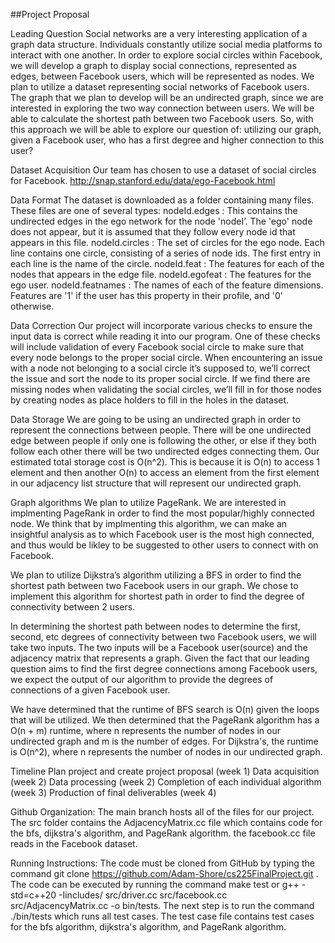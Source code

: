 ##Project Proposal

Leading Question
Social networks are a very interesting application of a graph data structure. Individuals constantly utilize social media platforms to interact with one another. In order to explore social circles within Facebook, we will develop a graph to display social connections, represented as edges, between Facebook users, which will be represented as nodes. We plan to utilize a dataset representing social networks of Facebook users. The graph that we plan to develop will be an undirected graph, since we are interested in exploring the two way connection between users. We will be able to calculate the shortest path between two Facebook users. So, with this approach we will be able to explore our question of: utilizing our graph, given a Facebook user, who has a first degree and higher connection to this user?

Dataset Acquisition
Our team has chosen to use a dataset of social circles for Facebook. http://snap.stanford.edu/data/ego-Facebook.html

Data Format
The dataset is downloaded as a folder containing many files. These files are one of several types: nodeId.edges : This contains the undirected edges in the ego network for the node 'nodeI’. The 'ego' node does not appear, but it is assumed that they follow every node id that appears in this file. nodeId.circles : The set of circles for the ego node. Each line contains one circle, consisting of a series of node ids. The first entry in each line is the name of the circle. nodeId.feat : The features for each of the nodes that appears in the edge file. nodeId.egofeat : The features for the ego user. nodeId.featnames : The names of each of the feature dimensions. Features are '1' if the user has this property in their profile, and '0' otherwise.

Data Correction
Our project will incorporate various checks to ensure the input data is correct while reading it into our program. One of these checks will include validation of every Facebook social circle to make sure that every node belongs to the proper social circle. When encountering an issue with a node not belonging to a social circle it’s supposed to, we’ll correct the issue and sort the node to its proper social circle. If we find there are missing nodes when validating the social circles, we’ll fill in for those nodes by creating nodes as place holders to fill in the holes in the dataset.

Data Storage
We are going to be using an undirected graph in order to represent the connections between people. There will be one undirected edge between people if only one is following the other, or else if they both follow each other there will be two undirected edges connecting them. Our estimated total storage cost is O(n^2). This is because it is O(n) to access 1 element and then another O(n) to access an element from the first element in our adjacency list structure that will represent our undirected graph.

Graph algorithms
We plan to utilize PageRank. We are interested in implmenting PageRank in order to find the most popular/highly connected node. We think that by implmenting this algorithm, we can make an insightful analysis as to which Facebook user is the most high connected, and thus would be likley to be suggested to other users to connect with on Facebook.

We plan to utilize Dijkstra’s algorithm utilizing a BFS in order to find the shortest path between two Facebook users in our graph. We chose to implement this algorithm for shortest path in order to find the degree of connectivity between 2 users.

In determining the shortest path between nodes to determine the first, second, etc degrees of connectivity between two Facebook users, we will take two inputs. The two inputs will be a Facebook user(source) and the adjacency matrix that represents a graph. Given the fact that our leading question aims to find the first degree connections among Facebook users, we expect the output of our algorithm to provide the degrees of connections of a given Facebook user.

We have determined that the runtime of BFS search is O(n) given the loops that will be utilized. We then determined that the PageRank algorithm has a O(n + m) runtime, where n represents the number of nodes in our undirected graph and m is the number of edges. For Dijkstra's, the runtime is O(n^2), where n represents the number of nodes in our undirected graph.


Timeline
Plan project and create project proposal (week 1) Data acquisition (week 2) Data processing (week 2) Completion of each individual algorithm (week 3) Production of final deliverables (week 4)

Github Organization: The main branch hosts all of the files for our project. The src folder contains the AdjacencyMatrix.cc file which contains code for the bfs, dijkstra's algorithm, and PageRank algorithm. the facebook.cc file reads in the Facebook dataset.


Running Instructions: The code must be cloned from GitHub by typing the command git clone https://github.com/Adam-Shore/cs225FinalProject.git . The code can be executed by running the command make test or g++ -std=c++20 -Iincludes/ src/driver.cc src/facebook.cc src/AdjacencyMatrix.cc -o bin/tests. The next step is to run the command ./bin/tests which runs all test cases. The test case file contains test cases for the bfs algorithm, dijkstra's algorithm, and PageRank algorithm.

